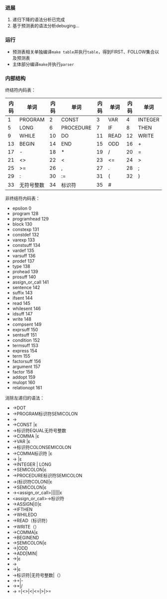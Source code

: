 ### 进展

1. 递归下降的语法分析已完成
2. 基于预测表的语法分析debuging...

### 运行

- 预测表相关单独编译`make table`并执行`table`，得到FIRST、FOLLOW集合以及预测表
- 主体部分编译`make`并执行`parser`

### 内部结构

终结符内码表：

| 内码 | 单词       | 内码 | 单词      | 内码 | 单词 | 内码 | 单词    |
| ---- | ---------- | ---- | --------- | ---- | ---- | ---- | ------- |
| 1    | PROGRAM    | 2    | CONST     | 3    | VAR  | 4    | INTEGER |
| 5    | LONG       | 6    | PROCEDURE | 7    | IF   | 8    | THEN    |
| 9    | WHILE      | 10   | DO        | 11   | READ | 12   | WRITE   |
| 13   | BEGIN      | 14   | END       | 15   | ODD  | 16   | +       |
| 17   | -          | 18   | *         | 19   | /    | 20   | =       |
| 21   | <>         | 22   | <         | 23   | <=   | 24   | >       |
| 25   | >=         | 26   | ,         | 27   | .    | 28   | ;       |
| 29   | :          | 30   | :=        | 31   | (    | 32   | )       |
| 33   | 无符号整数 | 34   | 标识符    | 35   | #    |      |         |

非终结符内码表：

- epsilon 0
- program 128
- programhead 129
- block 130
- constexp 131
- constdef 132
- varexp 133
- constsuff 134
- vardef 135
- varsuff 136
- prodef 137
- type 138
- prohead 139
- prosuff 140
- assign_or_call 141
- sentence 142
- suffix 143
- ifsent 144
- read 145
- whilesent 146
- idsuff 147
- write 148
- compsent 149
- exprsuff 150
- sentsuff 151
- condition 152
- termsuff 153
- express 154
- term 155
- factorsuff 156
- argument 157
- factor 158
- addopt 159
- mulopt 160
- relationopt 161

消除左递归的语法：

- <program>→<programhead><block>DOT
- <programhead>→PROGRAM标识符SEMICOLON
- <block>→<constexp><varexp><prodef> <compsent>
- <constexp>→CONST<constdef><constsuff> |ε
- <constdef>→标识符EQUAL无符号整数
- <constsuff>→COMMA<constdef><constsuff> |ε
- <varexp>→VAR<vardef><varsuff> |ε
- <vardef>→标识符<idsuff>COLON<type>SEMICOLON
- <idsuff>→COMMA标识符<idsuff> |ε
- <varsuff>→<vardef><varsuff> |ε
- <type>→INTEGER | LONG
- <prodef>→<prohead><block>SEMICOLON<prosuff>|ε
- <prohead>→PROCEDURE标识符<argument>SEMICOLON
- <argument>→(标识符COLON<type>)|ε
- <prosuff>→<prohead><block>SEMICOLON<prosuff>|ε
- <sentence>→<assign_or_call>|<ifsent>|<whilesent>|<read>|<write>|<compsent>|ε
- <assign_or_call>→标识符<suffix>
- <suffix>→ASSIGN<express>|(<express>)|ε
- <ifsent>→IF<condition>THEN<sentence>
- <whilesent>→WHILE<condition>DO <sentence>
- <read>→READ（标识符<idsuff>）
- <write>→WRITE（<express><exprsuff>）
- <exprsuff>→COMMA<express><exprsuff>|ε
- <compsent>→BEGIN<sentence><sentsuff>END
- <sentsuff>→SEMICOLON<sentence><sentsuff>|ε
- <condition>→<express><relationopt><express>|ODD<express>
- <express>→ADD<term><termsuff>|MIN<term><termsuff>|<term><termsuff>
- <termsuff>→<addopt><term><termsuff>|ε
- <term>→<factor><factorsuff>
- <factorsuff>→<mulopt><factor><factorsuff>|ε
- <factor>→标识符|无符号整数|（<express>）
- <addopt>→+|-
- <mulopt>→*|/
- <relationopt>→ =|<>|<|<=|>|>=